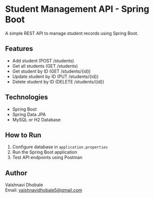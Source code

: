 # Student Management API - Spring Boot

A simple REST API to manage student records using Spring Boot.

## Features
- Add student (POST /students)
- Get all students (GET /students)
- Get student by ID (GET /students/{id})
- Update student by ID (PUT /students/{id})
- Delete student by ID (DELETE /students/{id})

## Technologies
- Spring Boot
- Spring Data JPA
- MySQL or H2 Database

## How to Run
1. Configure database in `application.properties`
2. Run the Spring Boot application
3. Test API endpoints using Postman

## Author
Vaishnavi Dhobale  
Email: vaishnavidhobale5@gmail.com
